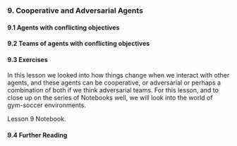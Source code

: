 ### 9. Cooperative and Adversarial Agents

#### 9.1 Agents with conflicting objectives

#### 9.2 Teams of agents with conflicting objectives

#### 9.3 Exercises

In this lesson we looked into how things change when we interact with other agents, and these agents can be
cooperative, or adversarial or perhaps a combination of both if we think adversarial teams. For this lesson,
and to close up on the series of Notebooks well, we will look into the world of gym-soccer environments.

Lesson 9 Notebook.

#### 9.4 Further Reading
